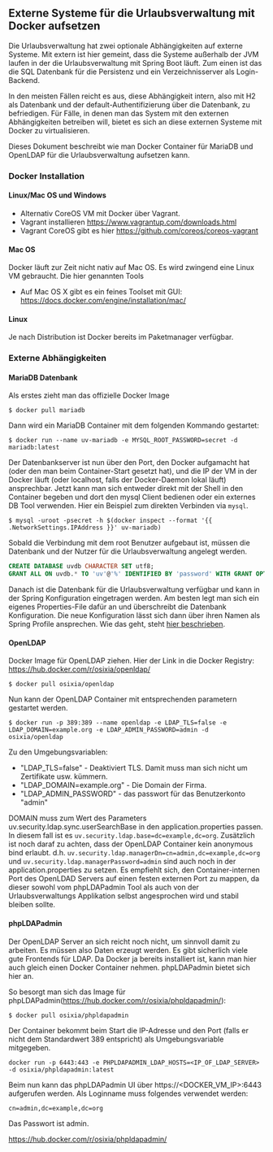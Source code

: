## Externe Systeme für die Urlaubsverwaltung mit Docker aufsetzen
Die Urlaubsverwaltung hat zwei optionale Abhängigkeiten auf externe Systeme. Mit extern ist hier gemeint, dass die
Systeme außerhalb der JVM laufen in der die Urlaubsverwaltung mit Spring Boot läuft. Zum einen ist das die SQL Datenbank
für die Persistenz und ein Verzeichnisserver als Login-Backend.

In den meisten Fällen reicht es aus, diese Abhängigkeit intern, also mit H2 als Datenbank und der
default-Authentifizierung über die Datenbank, zu befriedigen. Für Fälle, in denen man das System mit den externen
Abhängigkeiten betreiben will, bietet es sich an diese externen Systeme mit Docker zu virtualisieren.

Dieses Dokument beschreibt wie man Docker Container für MariaDB und OpenLDAP für die Urlaubsverwaltung aufsetzen kann.

### Docker Installation
#### Linux/Mac OS und Windows
 * Alternativ CoreOS VM mit Docker über Vagrant.
  * Vagrant installieren https://www.vagrantup.com/downloads.html
  * Vagrant CoreOS gibt es hier https://github.com/coreos/coreos-vagrant
    
#### Mac OS
Docker läuft zur Zeit nicht nativ auf Mac OS. Es wird zwingend eine Linux VM gebraucht. Die hier genannten Tools 
 * Auf Mac OS X gibt es ein feines Toolset mit GUI: https://docs.docker.com/engine/installation/mac/
 
#### Linux
Je nach Distribution ist Docker bereits im Paketmanager verfügbar.

### Externe Abhängigkeiten
#### MariaDB Datenbank
Als erstes zieht man das offizielle Docker Image
```
$ docker pull mariadb
```

Dann wird ein MariaDB Container mit dem folgenden Kommando gestartet:
```
$ docker run --name uv-mariadb -e MYSQL_ROOT_PASSWORD=secret -d mariadb:latest
```

Der Datenbankserver ist nun über den Port, den Docker aufgamacht hat (oder den man beim Container-Start gesetzt hat), 
und die IP der VM in der Docker läuft (oder localhost, falls der Docker-Daemon lokal läuft) ansprechbar.
Jetzt kann man sich entweder direkt mit der Shell in den Container begeben und dort den mysql Client bedienen oder 
ein externes DB Tool verwenden. Hier ein Beispiel zum direkten Verbinden via `mysql`.

```
$ mysql -uroot -psecret -h $(docker inspect --format '{{ .NetworkSettings.IPAddress }}' uv-mariadb)
```
 
Sobald die Verbindung mit dem root Benutzer aufgebaut ist, müssen die Datenbank und der Nutzer für die Urlaubsverwaltung
angelegt werden.

``` sql
CREATE DATABASE uvdb CHARACTER SET utf8;
GRANT ALL ON uvdb.* TO 'uv'@'%' IDENTIFIED BY 'password' WITH GRANT OPTION;
```

Danach ist die Datenbank für die Urlaubsverwaltung verfügbar und kann in der Spring Konfiguration eingetragen werden. Am
besten legt man sich ein eigenes Properties-File dafür an und überschreibt die Datenbank Konfiguration. Die neue
Konfiguration lässt sich dann über ihren Namen als Spring Profile ansprechen. Wie das geht, steht [hier beschrieben](README.md#mvn_profiles).

#### OpenLDAP
Docker Image für OpenLDAP ziehen. Hier der Link in die Docker Registry: https://hub.docker.com/r/osixia/openldap/
```
$ docker pull osixia/openldap
```

Nun kann der OpenLDAP Container mit entsprechenden parametern gestartet werden.
```
$ docker run -p 389:389 --name openldap -e LDAP_TLS=false -e LDAP_DOMAIN=example.org -e LDAP_ADMIN_PASSWORD=admin -d osixia/openldap
```
Zu den Umgebungsvariablen:
* "LDAP_TLS=false" - Deaktiviert TLS. Damit muss man sich nicht um Zertifikate usw. kümmern. 
* "LDAP_DOMAIN=example.org" - Die Domain der Firma.
* "LDAP_ADMIN_PASSWORD" - das passwort für das Benutzerkonto "admin"

DOMAIN muss zum Wert des Parameters uv.security.ldap.sync.userSearchBase in den application.properties passen.
In diesem fall ist es `uv.security.ldap.base=dc=example,dc=org`. Zusätzlich ist noch daraf zu achten, dass der OpenLDAP Container
kein anonymous bind erlaubt. d.h. `uv.security.ldap.managerDn=cn=admin,dc=example,dc=org` und `uv.security.ldap.managerPassword=admin`
sind auch noch in der application.properties zu setzen.
Es empfiehlt sich, den Container-internen Port des OpenLDAD Servers auf einen festen externen Port zu mappen, da dieser
sowohl vom phpLDAPadmin Tool als auch von der Urlaubsverwaltungs Applikation selbst angesprochen wird und stabil bleiben
sollte.

#### phpLDAPadmin
Der OpenLDAP Server an sich reicht noch nicht, um sinnvoll damit zu arbeiten. Es müssen also Daten erzeugt werden.  Es
gibt sicherlich viele gute Frontends für LDAP. Da Docker ja bereits installiert ist, kann man hier auch gleich einen
Docker Container nehmen. phpLDAPadmin bietet sich hier an.

So besorgt man sich das Image für phpLDAPadmin(https://hub.docker.com/r/osixia/phpldapadmin/):
```
$ docker pull osixia/phpldapadmin
```

Der Container bekommt beim Start die IP-Adresse und den Port (falls er nicht dem Standardwert 389 entspricht) als
Umgebungsvariable mitgegeben.
```
docker run -p 6443:443 -e PHPLDAPADMIN_LDAP_HOSTS=<IP_OF_LDAP_SERVER> -d osixia/phpldapadmin:latest
```

Beim nun kann das phpLDAPadmin UI über https://<DOCKER_VM_IP>:6443 aufgerufen werden. Als Loginname muss folgendes
verwendet werden:
```
cn=admin,dc=example,dc=org
```

Das Passwort ist admin.


https://hub.docker.com/r/osixia/phpldapadmin/
